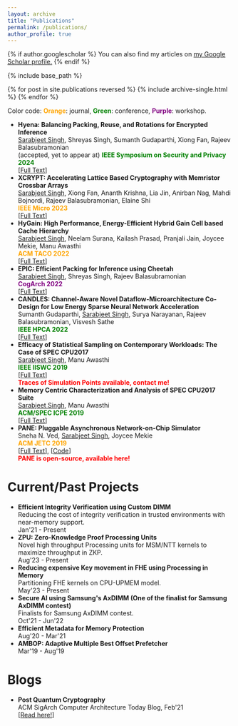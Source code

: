 ```yaml
---
layout: archive
title: "Publications"
permalink: /publications/
author_profile: true
---
```


{% if author.googlescholar %}
  You can also find my articles on <u><a href="https://scholar.google.co.in/citations?user=yymAYRoAAAAJ&hl=en">my Google Scholar profile</a>.</u>
{% endif %}

{% include base_path %}

{% for post in site.publications reversed %}
  {% include archive-single.html %}
{% endfor %}

Color code: <span style="color:orange">**Orange**</span>: journal, <span style="color:green">**Green**</span>: conference, <span style="color:purple">**Purple**</span>: workshop.
- **Hyena: Balancing Packing, Reuse, and Rotations for Encrypted Inference**  
<span style="text-decoration:underline">Sarabjeet Singh</span>, Shreyas Singh, Sumanth Gudaparthi, Xiong Fan, Rajeev Balasubramonian  
(accepted, yet to appear at) <span style="color:green">**IEEE Symposium on Security and Privacy 2024**</span>    
\[[Full Text](https://sarabjeetsingh007.github.io/files/sp24.pdf)\]  
- **XCRYPT: Accelerating Lattice Based Cryptography with Memristor Crossbar Arrays**    
<span style="text-decoration:underline">Sarabjeet Singh</span>, Xiong Fan, Ananth Krishna, Lia Jin, Anirban Nag, 
Mahdi Bojnordi, Rajeev Balasubramonian, Elaine Shi  
<span style="color:orange">**IEEE Micro 2023**</span>  
\[[Full Text](https://sarabjeetsingh007.github.io/files/micro23.pdf)\]  
- **HyGain: High Performance, Energy-Efficient Hybrid Gain Cell based Cache Hierarchy**    
<span style="text-decoration:underline">Sarabjeet Singh</span>, Neelam Surana, Kailash Prasad, Pranjali Jain, Joycee Mekie, Manu Awasthi   
<span style="color:orange">**ACM TACO 2022**</span>  
\[[Full Text](https://sarabjeetsingh007.github.io/files/taco22.pdf)\]  
- **EPIC: Efficient Packing for Inference using Cheetah**  
<span style="text-decoration:underline">Sarabjeet Singh</span>, Shreyas Singh, Rajeev Balasubramonian  
<span style="color:purple">**CogArch 2022**</span>    
\[[Full Text](https://sarabjeetsingh007.github.io/files/cogarch22.pdf)\]  
- **CANDLES: Channel-Aware Novel Dataflow-Microarchitecture Co-Design for Low Energy Sparse Neural Network Acceleration**  
Sumanth Gudaparthi, <span style="text-decoration:underline">Sarabjeet Singh</span>, Surya Narayanan, Rajeev Balasubramonian, Visvesh Sathe  
<span style="color:green">**IEEE HPCA 2022**</span>    
\[[Full Text](https://sarabjeetsingh007.github.io/files/hpca22.pdf)\]  
- **Efficacy of Statistical Sampling on Contemporary Workloads: The Case of SPEC CPU2017**  
<span style="text-decoration:underline">Sarabjeet Singh</span>, Manu Awasthi  
<span style="color:green">**IEEE IISWC 2019**</span>   
\[[Full Text](https://sarabjeetsingh007.github.io/files/iiswc19.pdf)\]  
<span style="color:red">**Traces of Simulation Points available, contact me!**</span>
- **Memory Centric Characterization and Analysis of SPEC CPU2017 Suite**  
<span style="text-decoration:underline">Sarabjeet Singh</span>, Manu Awasthi  
<span style="color:green">**ACM/SPEC ICPE 2019**</span>   
\[[Full Text](https://sarabjeetsingh007.github.io/files/icpe19.pdf)\]
- **PANE: Pluggable Asynchronous Network-on-Chip Simulator**  
Sneha N. Ved, <span style="text-decoration:underline">Sarabjeet Singh</span>, Joycee Mekie  
<span style="color:orange">**ACM JETC 2019**</span>   
\[[Full Text](https://sarabjeetsingh007.github.io/files/jetc19.pdf)\], \[[Code](https://github.com/sarabjeetsingh007/PANE)\]  
<span style="color:red">**PANE is open-source, available here!**</span>

Current/Past Projects
======
- **Efficient Integrity Verification using Custom DIMM**  
Reducing the cost of integrity verification in trusted environments with near-memory support.  
Jan'21 - Present
- **ZPU: Zero-Knowledge Proof Processing Units**  
Novel high throughput Processing units for MSM/NTT kernels to maximize throughput in ZKP.   
Aug'23 - Present 
- **Reducing expensive Key movement in FHE using Processing in Memory**  
Partitioning FHE kernels on CPU-UPMEM model.   
May'23 - Present 
- **Secure AI using Samsung's AxDIMM (One of the finalist for Samsung AxDIMM contest)**  
Finalists for Samsung AxDIMM contest.  
Oct'21 - Jun'22 
- **Efficient Metadata for Memory Protection**    
Aug'20 - Mar'21
- **AMBOP: Adaptive Multiple Best Offset Prefetcher**    
Mar'19 - Aug'19

Blogs
======
- **Post Quantum Cryptography**  
ACM SigArch Computer Architecture Today Blog, Feb'21  
\[[Read here!](https://www.sigarch.org/post-quantum-cryptography/)\]
